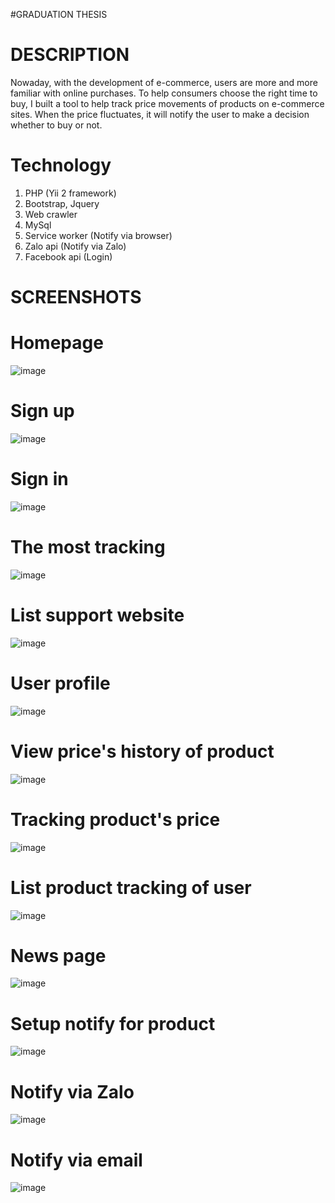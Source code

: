 #GRADUATION THESIS

# DESCRIPTION
Nowaday, with the development of e-commerce, users are more and more familiar with online purchases. To help consumers choose the right time to buy, I built a tool to help track price movements of products on e-commerce sites. When the price fluctuates, it will notify the user to make a decision whether to buy or not.

# Technology
1. PHP (Yii 2 framework)
2. Bootstrap, Jquery
3. Web crawler
4. MySql
5. Service worker (Notify via browser)
6. Zalo api (Notify via Zalo)
7. Facebook api (Login) 

# SCREENSHOTS

# Homepage
![image](https://user-images.githubusercontent.com/26851862/131857348-8e89050c-ac79-4089-9691-dde968fc37a0.png)

# Sign up
![image](https://user-images.githubusercontent.com/26851862/131857473-ee9de219-57cf-48a7-bf64-86ab8be13ae3.png)

# Sign in
![image](https://user-images.githubusercontent.com/26851862/131857561-c07dedd1-b6b9-446c-ab04-549c551cbd4e.png)

# The most tracking
![image](https://user-images.githubusercontent.com/26851862/131857682-cf8257ab-0de0-422a-bdcb-a8287fcff4b8.png)

# List support website
![image](https://user-images.githubusercontent.com/26851862/131857741-f0b340e8-461f-4cb4-9206-e2f645912976.png)

# User profile
![image](https://user-images.githubusercontent.com/26851862/131857808-b9900651-1807-494f-9dba-826acb0309f3.png)

# View price's history of product
![image](https://user-images.githubusercontent.com/26851862/131857901-b26f068b-ac1f-4bd5-bbd6-264e82e52a52.png)

# Tracking product's price
![image](https://user-images.githubusercontent.com/26851862/131858000-39f4ea73-8333-4e6f-9e90-6db7a8f76326.png)

# List product tracking of user
![image](https://user-images.githubusercontent.com/26851862/131858108-94e89023-9d0a-49a1-9ef3-e1509e8a63d2.png)

# News page
![image](https://user-images.githubusercontent.com/26851862/131858184-73f1be7c-c22d-4fea-ab3d-1fffd1abd752.png)

# Setup notify for product
![image](https://user-images.githubusercontent.com/26851862/131858271-7bc37a3d-d697-4b67-9417-9673f229be5e.png)

# Notify via Zalo
![image](https://user-images.githubusercontent.com/26851862/131858336-c09116b6-95e4-4123-a7c2-294e9adaca7c.png)

# Notify via email
![image](https://user-images.githubusercontent.com/26851862/131858379-e185f83b-2822-4b76-a2de-d6b45b46ba5e.png)

